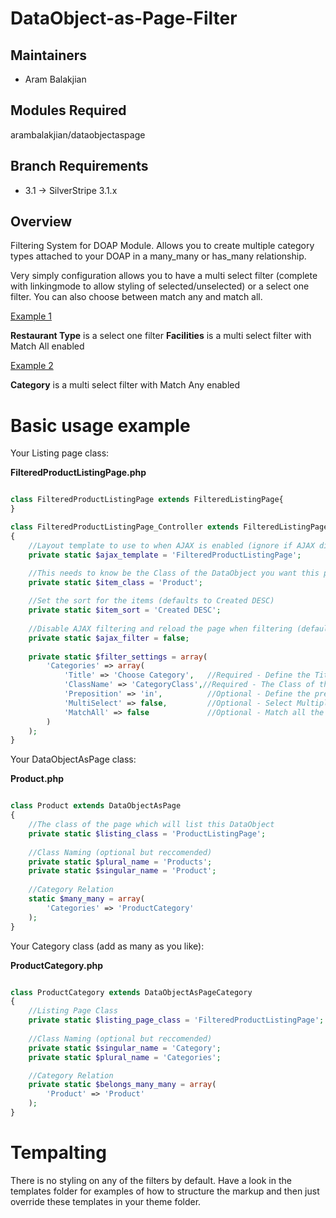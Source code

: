 DataObject-as-Page-Filter
=========================

## Maintainers

 * Aram Balakjian
  <aram at carboncrayon dot com>

## Modules Required

  arambalakjian/dataobjectaspage

## Branch Requirements

 * 3.1 -> SilverStripe 3.1.x

## Overview ##
Filtering System for DOAP Module. Allows you to create multiple category types attached to your DOAP in a many_many or has_many relationship.

Very simply configuration allows you to have a multi select filter (complete with linkingmode to allow styling of selected/unselected) or a select one filter. You can also choose between match any and match all.

[Example 1](http://www.mymuswell.com/places/restaurants-in-muswell-hill/) 

**Restaurant Type** is a select one filter
**Facilities** is a multi select filter with Match All enabled

[Example 2](http://www.mymuswell.com/articles/)

**Category** is a multi select filter with Match Any enabled

# Basic usage example

Your Listing page class:

**FilteredProductListingPage.php**
```php

class FilteredProductListingPage extends FilteredListingPage{
}

class FilteredProductListingPage_Controller extends FilteredListingPage_Controller
{
	//Layout template to use to when AJAX is enabled (ignore if AJAX disabled)
	private static $ajax_template = 'FilteredProductListingPage';

    //This needs to know be the Class of the DataObject you want this page to list
    private static $item_class = 'Product';
    
    //Set the sort for the items (defaults to Created DESC)
    private static $item_sort = 'Created DESC';
    
    //Disable AJAX filtering and reload the page when filtering (defaults to true)
    private static $ajax_filter = false;
	
	private static $filter_settings = array(
		'Categories' => array(
			'Title' => 'Choose Category',	//Required - Define the Title of the Filter
			'ClassName' => 'CategoryClass',//Required - The Class of the category you are filtering by (the one that extends DataObjectAsPageCategory)
			'Preposition' => 'in', 			//Optional - Define the preposition in the filter message, e.g. Products IN x or y category (Defaults to "in")
			'MultiSelect' => false, 		//Optional - Select Multiple options at once (default is true)
			'MatchAll' => false  			//Optional - Match all the multi selected items, i.e. select a Product which has category x AND y. Requires a Many_Many or Has_Many
		)
	);
}

```

Your DataObjectAsPage class:

**Product.php**
```php

class Product extends DataObjectAsPage 
{
    //The class of the page which will list this DataObject
    private static $listing_class = 'ProductListingPage';
    
    //Class Naming (optional but reccomended)
    private static $plural_name = 'Products';
    private static $singular_name = 'Product';
	
	//Category Relation
	static $many_many = array(
		'Categories' => 'ProductCategory'
	);	
}

```


Your Category class (add as many as you like):

**ProductCategory.php**
```php

class ProductCategory extends DataObjectAsPageCategory 
{
    //Listing Page Class
	private static $listing_page_class = 'FilteredProductListingPage';
	
	//Class Naming (optional but reccomended)
	private static $singular_name = 'Category';
	private static $plural_name = 'Categories';

    //Category Relation
	private static $belongs_many_many = array(
		'Product' => 'Product' 	
	);
}
```

# Tempalting
There is no styling on any of the filters by default. Have a look in the templates folder for examples of how to structure the markup and then just override these templates in your theme folder.